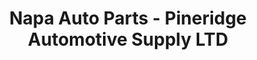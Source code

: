 ---
title: "Napa Auto Parts - Pineridge Automotive Supply LTD"
url: /bowmanville/napa-auto-parts-pineridge-automotive-supply-ltd/
shop: Autoteile
---
